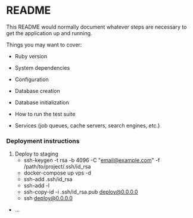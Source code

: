 # README

This README would normally document whatever steps are necessary to get the
application up and running.

Things you may want to cover:

* Ruby version

* System dependencies

* Configuration

* Database creation

* Database initialization

* How to run the test suite

* Services (job queues, cache servers, search engines, etc.)

### Deployment instructions
  1. Deploy to staging
     - ssh-keygen -t rsa -b 4096 -C "email@example.com" -f /path/to/project/.ssh/id_rsa
     - docker-compose up vps -d
     - ssh-add .ssh/id_rsa
     - ssh-add -l
     - ssh-copy-id -i .ssh/id_rsa.pub deploy@0.0.0.0
     - ssh deploy@0.0.0.0
* ...
